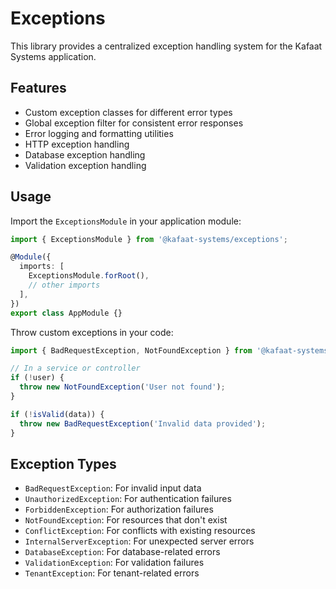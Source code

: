 # Exceptions

This library provides a centralized exception handling system for the Kafaat Systems application.

## Features

- Custom exception classes for different error types
- Global exception filter for consistent error responses
- Error logging and formatting utilities
- HTTP exception handling
- Database exception handling
- Validation exception handling

## Usage

Import the `ExceptionsModule` in your application module:

```typescript
import { ExceptionsModule } from '@kafaat-systems/exceptions';

@Module({
  imports: [
    ExceptionsModule.forRoot(),
    // other imports
  ],
})
export class AppModule {}
```

Throw custom exceptions in your code:

```typescript
import { BadRequestException, NotFoundException } from '@kafaat-systems/exceptions';

// In a service or controller
if (!user) {
  throw new NotFoundException('User not found');
}

if (!isValid(data)) {
  throw new BadRequestException('Invalid data provided');
}
```

## Exception Types

- `BadRequestException`: For invalid input data
- `UnauthorizedException`: For authentication failures
- `ForbiddenException`: For authorization failures
- `NotFoundException`: For resources that don't exist
- `ConflictException`: For conflicts with existing resources
- `InternalServerException`: For unexpected server errors
- `DatabaseException`: For database-related errors
- `ValidationException`: For validation failures
- `TenantException`: For tenant-related errors
